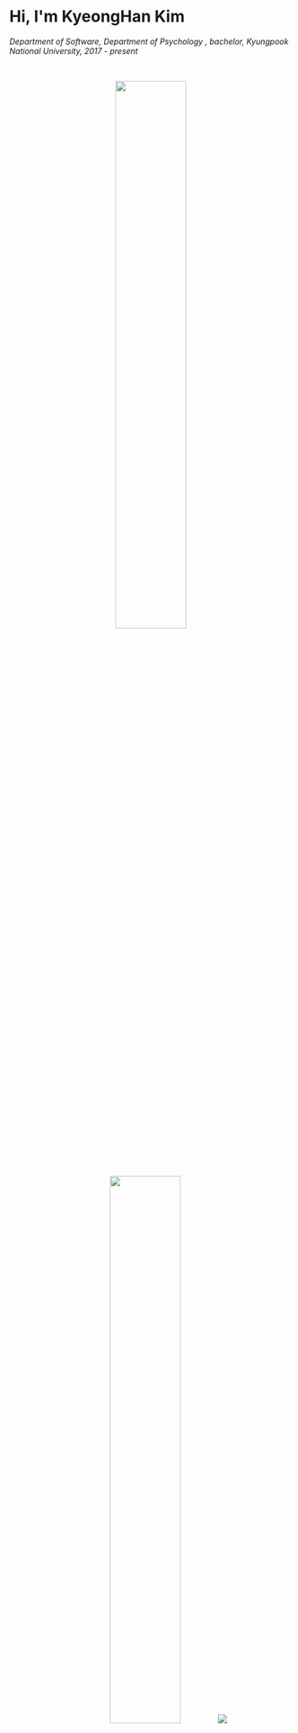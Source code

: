 

<!--
**123rudgks/123rudgks** is a ✨ _special_ ✨ repository because its `README.md` (this file) appears on your GitHub profile.

Here are some ideas to get you started:



- 🔭 I’m currently working on ...
- 🌱 I’m currently learning ...
- 👯 I’m looking to collaborate on ...
- 🤔 I’m looking for help with ...
- 💬 Ask me about ...
- 📫 How to reach me: ...
- 😄 Pronouns: ...
- ⚡ Fun fact: ...
-->


<h1> Hi, I'm KyeongHan Kim </h1>

<p align="center">
  <em>
    <p>
      Department of Software, Department of Psychology , bachelor, Kyungpook National University, 2017 - present
        <a href="" <img src= "https://www.knu.ac.kr/wbbs/wbbs/main/main.action" height="30px" /> </a>
    </p>
  
  </em>
</p>
  
<br/>

<p align="center">
  <img height="50%" width="auto" src ="https://github-readme-stats.vercel.app/api?username=123rudgks&show_icons=true&count_private=true&theme=darcula&hide_border=true&hide=issues,contribs&bg_color=00000000">
  <img height="50%" width="auto" src ="https://github-readme-stats.vercel.app/api/top-langs/?username=123rudgks&layout=compact&hide_border=true&theme=darcula&bg_color=00000000&langs_count=6&hide=jupyter%20notebook,tex,css,php">
  <img src ="https://github-readme-streak-stats.herokuapp.com?user=123rudgks&theme=darcula&hide_border=true&background=FFFFFF00">
  <br>
  <br>
</p>
 


<h2> My tech stack </h2>

![HTML5](https://img.shields.io/badge/-HTML5-F05032??style=for-the-badge&logo=html5&logoColor=ffffff)
![CSS3](https://img.shields.io/badge/-CSS3-007ACC??style=for-the-badge&logo=css3)
![JavaScript](https://img.shields.io/badge/-JavaScript-%23F7DF1C??style=for-the-badge&logo=javascript&logoColor=000000&labelColor=%23F7DF1C&color=%23FFCE5A)
![TypeScript](https://img.shields.io/badge/-TypeScript-007ACC??style=for-the-badge&logo=typescript&logoColor=white)
![React](https://img.shields.io/badge/-React-222222??style=for-the-badge&logo=react)
![Git](https://img.shields.io/badge/-Git-F05032??style=for-the-badge&logo=git&logoColor=ffffff)
![Docker](https://img.shields.io/badge/-Docker-46a2f1??style=for-the-badge&logo=docker&logoColor=ffffff)






